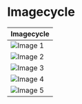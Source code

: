 # Imagecycle

| Imagecycle |
|------------|
| ![Image 1](https://allabout.network/media_188fa5bcd003e5a2d56e7ad3ca233300c9e52f1e5.png) |
| ![Image 2](https://allabout.network/media_14e918fa88c2a9a810fd454fa04f0bd152c01fed2.jpeg) |
| ![Image 3](https://allabout.network/media_1d92670adcfb7a18a062e49fd7967f4e9f76d8a52.jpeg) |
| ![Image 4](https://allabout.network/media_1e744525e97292dcd074e9b1c7ab2cf47a048f292.jpeg) |
| ![Image 5](https://allabout.network/media_1251e262eade67c1f9c8e0ccffa6d35945487140c.png) |
